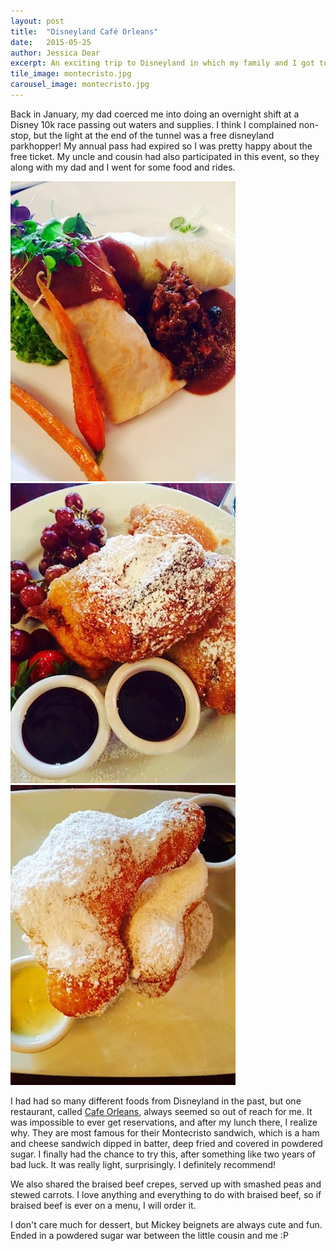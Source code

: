 ```yaml
---
layout: post
title:  "Disneyland Café Orleans"
date:   2015-05-25
author: Jessica Dear
excerpt: An exciting trip to Disneyland in which my family and I got to try some new restaurants!
tile_image: montecristo.jpg
carousel_image: montecristo.jpg
---
```



<p>Back in January, my dad coerced me into doing an overnight shift at a Disney 10k race passing out waters and supplies. I think I complained non-stop, but the light at the end of the tunnel was a free disneyland parkhopper! My annual pass had expired so I was pretty happy about the free ticket. My uncle and cousin had also participated in this event, so they along with my dad and I went for some food and rides.
</p>

<div class="row row-no-padding">
<div class="col-sm-4"><img class="img-responsive" alt="beefcrepe" src="/images/posts/2015-05-25-disneylandfam/beefcrepe.jpg" /></div>
<div class="col-sm-4"><img class="img-responsive" alt="montecristo" src="/images/posts/2015-05-25-disneylandfam/montecristo2.jpg" /></div>
<div class="col-sm-4"><img class="img-responsive" alt="mickey" src="/images/posts/2015-05-25-disneylandfam/mickeybeignets.jpg" />
</div>
</div>

I had had so many different foods from Disneyland in the past, but one restaurant, called <a href="https://disneyland.disney.go.com/dining/disneyland/cafe-orleans/" target="_blank">Cafe Orleans</a>, always seemed so out of reach for me. It was impossible to ever get reservations, and after my lunch there, I realize why. They are most famous for their Montecristo sandwich, which is a ham and cheese sandwich dipped in batter, deep fried and covered in powdered sugar. I finally had the chance to try this, after something like two years of bad luck. It was really light, surprisingly. I definitely recommend! 

We also shared the braised beef crepes, served up with smashed peas and stewed carrots. I love anything and everything to do with braised beef, so if braised beef is ever on a menu, I will order it.


I don't care much for dessert, but Mickey beignets are always cute and fun. Ended in a powdered sugar war between the little cousin and me :P

